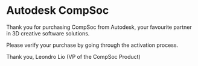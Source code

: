 # Autodesk CompSoc
Thank you for purchasing CompSoc from Autodesk, your favourite partner in 3D creative software solutions.

Please verify your purchase by going through the activation process.

Thank you,
Leondro Lio (VP of the CompSoc Product)

